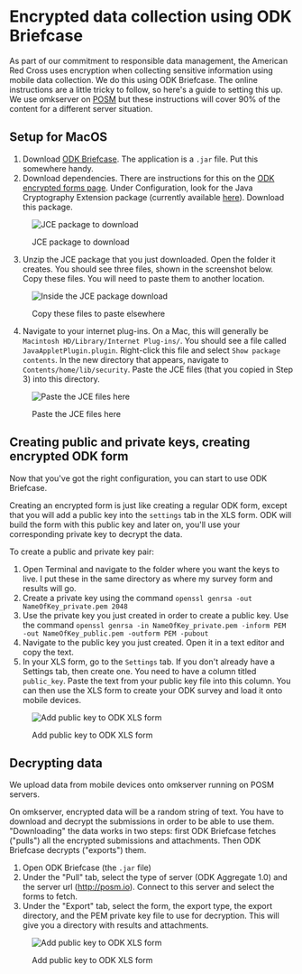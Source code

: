 Encrypted data collection using ODK Briefcase
===========================================

As part of our commitment to responsible data management, the American Red Cross uses encryption when collecting sensitive information using mobile data collection. We do this using ODK Briefcase. The online instructions are a little tricky to follow, so here's a guide to setting this up. We use omkserver on [POSM](www.posm.io) but these instructions will cover 90% of the content for a different server situation.

## Setup for MacOS

1. Download [ODK Briefcase](https://opendatakit.org/use/briefcase/). The application is a `.jar` file. Put this somewhere handy.
2. Download dependencies. There are instructions for this on the [ODK encrypted forms page](https://opendatakit.org/help/encrypted-forms). Under Configuration, look for the Java Cryptography Extension package (currently available [here](http://www.oracle.com/technetwork/java/javase/downloads/index.html)). Download this package.

<figure>
<img src="https://arcmaps.s3.amazonaws.com/share/blog-pictures/odk-encryption-pic1.jpg" alt="JCE package to download">
<p class="caption">JCE package to download</p>
</figure>

3. Unzip the JCE package that you just downloaded. Open the folder it creates. You should see three files, shown in the screenshot below. Copy these files. You will need to paste them to another location.

<figure>
<img src="https://arcmaps.s3.amazonaws.com/share/blog-pictures/odk-encryption-pic2.jpg" alt="Inside the JCE package download">
<p class="caption">Copy these files to paste elsewhere</p>
</figure>

4. Navigate to your internet plug-ins. On a Mac, this will generally be `Macintosh HD/Library/Internet Plug-ins/`. You should see a file called `JavaAppletPlugin.plugin`. Right-click this file and select `Show package contents`. In the new directory that appears, navigate to `Contents/home/lib/security`. Paste the JCE files (that you copied in Step 3) into this directory.

<figure>
<img src="https://arcmaps.s3.amazonaws.com/share/blog-pictures/odk-encryption-pic3.jpg" alt="Paste the JCE files here">
<p class="caption">Paste the JCE files here</p>
</figure>

## Creating public and private keys, creating encrypted ODK form

Now that you've got the right configuration, you can start to use ODK Briefcase.

Creating an encrypted form is just like creating a regular ODK form, except that you will add a public key into the `settings` tab in the XLS form. ODK will build the form with this public key and later on, you'll use your corresponding private key to decrypt the data.

To create a public and private key pair:

1. Open Terminal and navigate to the folder where you want the keys to live. I put these in the same directory as where my survey form and results will go.
2. Create a private key using the command `openssl genrsa -out NameOfKey_private.pem 2048`
3. Use the private key you just created in order to create a public key. Use the command `openssl genrsa -in NameOfKey_private.pem -inform PEM -out NameOfKey_public.pem -outform PEM -pubout`
4. Navigate to the public key you just created. Open it in a text editor and copy the text.
5. In your XLS form, go to the `Settings` tab. If you don't already have a Settings tab, then create one. You need to have a column titled `public_key`. Paste the text from your public key file into this column. You can then use the XLS form to create your ODK survey and load it onto mobile devices.

<figure>
<img src="https://arcmaps.s3.amazonaws.com/share/blog-pictures/odk-encryption-pic4.jpg" alt="Add public key to ODK XLS form">
<p class="caption">Add public key to ODK XLS form</p>
</figure>

## Decrypting data

We upload data from mobile devices onto omkserver running on POSM servers.

On omkserver, encrypted data will be a random string of text. You have to download and decrypt the submissions in order to be able to use them. "Downloading" the data works in two steps: first ODK Briefcase fetches ("pulls") all the encrypted submissions and attachments. Then ODK Briefcase decrypts ("exports") them.

1. Open ODK Briefcase (the `.jar` file)
2. Under the "Pull" tab, select the type of server (ODK Aggregate 1.0) and the server url (http://posm.io). Connect to this server and select the forms to fetch.
3. Under the "Export" tab, select the form, the export type, the export directory, and the PEM private key file to use for decryption. This will give you a directory with results and attachments.

<figure>
<img src="https://arcmaps.s3.amazonaws.com/share/blog-pictures/odk-encryption-pic5.jpg" alt="Add public key to ODK XLS form">
<p class="caption">Add public key to ODK XLS form</p>
</figure>
